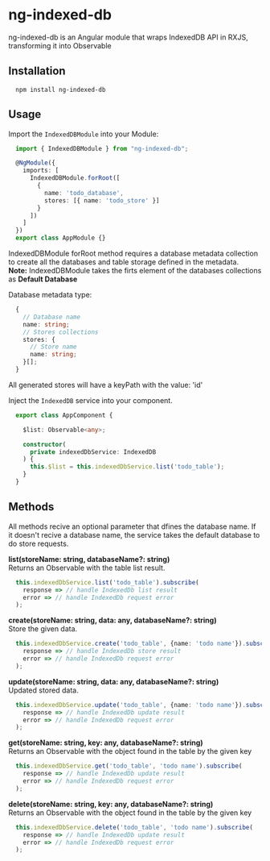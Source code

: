 # ng-indexed-db

ng-indexed-db is an Angular module that wraps IndexedDB API in RXJS, transforming it into Observable

## Installation

```shell
  npm install ng-indexed-db
```

## Usage
Import the `IndexedDBModule` into your Module:
```typescript
  import { IndexedDBModule } from "ng-indexed-db";

  @NgModule({
    imports: [
      IndexedDBModule.forRoot([
        {
          name: 'todo_database',
          stores: [{ name: 'todo_store' }]
        }
      ])
    ]
  })
  export class AppModule {}
```
IndexedDBModule forRoot method requires a database metadata collection  to create all the databases and table storage defined in the metadata.  
**Note:** IndexedDBModule takes the firts element of the databases collections as **Default Database**

Database metadata type:
```typescript
  {
    // Database name
    name: string;
    // Stores collections
    stores: {
      // Store name
      name: string;
    }[];
  }
```
All generated stores will have a keyPath with the value: 'id'

Inject the `IndexedDB` service into your component.
```typescript
  export class AppComponent {

    $list: Observable<any>;

    constructor(
      private indexedDbService: IndexedDB
    ) {
      this.$list = this.indexedDbService.list('todo_table');
    }
  }
```
## Methods
All methods recive an optional parameter that dfines the database name. If it doesn't recive a database name, the service takes the default database to do store requests.

**list(storeName: string, databaseName?: string)**  
Returns an Observable with the table list result.
```typescript
  this.indexedDbService.list('todo_table').subscribe(
    response => // handle IndexedDb list result
    error => // handle IndexedDb request error
  );
```  

**create(storeName: string, data: any, databaseName?: string)**  
Store the given data.
```typescript
  this.indexedDbService.create('todo_table', {name: 'todo name'}).subscribe(
    response => // handle IndexedDb store result
    error => // handle IndexedDb request error
  );
```  

**update(storeName: string, data: any, databaseName?: string)**  
Updated stored data.
```typescript
  this.indexedDbService.update('todo_table', {name: 'todo name'}).subscribe(
    response => // handle IndexedDb update result
    error => // handle IndexedDb request error
  );
```  

**get(storeName: string, key: any, databaseName?: string)**  
Returns an Observable with the object found in the table by the given key
```typescript
  this.indexedDbService.get('todo_table', 'todo name').subscribe(
    response => // handle IndexedDb update result
    error => // handle IndexedDb request error
  );
```  

**delete(storeName: string, key: any, databaseName?: string)**  
Returns an Observable with the object found in the table by the given key
```typescript
  this.indexedDbService.delete('todo_table', 'todo name').subscribe(
    response => // handle IndexedDb update result
    error => // handle IndexedDb request error
  );
```



